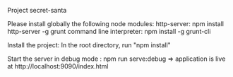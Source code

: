 Project secret-santa

Please install globally the following node modules: 
http-server: npm install http-server -g
grunt command line interpreter: npm install -g grunt-cli

Install the project:
In the root directory, run "npm install"

Start the server in debug mode : npm run serve:debug
=> application is live at http://localhost:9090/index.html

